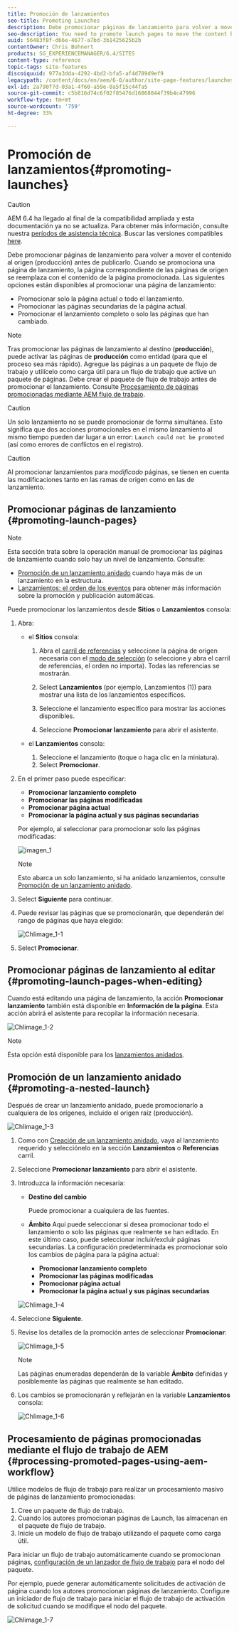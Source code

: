 ```yaml
---
title: Promoción de lanzamientos
seo-title: Promoting Launches
description: Debe promocionar páginas de lanzamiento para volver a mover el contenido al origen (producción) antes de publicarlo.
seo-description: You need to promote launch pages to move the content back into the source (production) before publishing.
uuid: 56483f8f-d66e-4677-a7bd-3b1425625b2b
contentOwner: Chris Bohnert
products: SG_EXPERIENCEMANAGER/6.4/SITES
content-type: reference
topic-tags: site-features
discoiquuid: 977a3dda-4292-4bd2-bfa5-af4d789d9ef9
legacypath: /content/docs/en/aem/6-0/author/site-page-features/launches
exl-id: 2a790f7d-03a1-4f60-a59e-0a5f15c44fa5
source-git-commit: c5b816d74c6f02f85476d16868844f39b4c47996
workflow-type: tm+mt
source-wordcount: '759'
ht-degree: 33%

---
```


# Promoción de lanzamientos{#promoting-launches}

>[!CAUTION]
>
>AEM 6.4 ha llegado al final de la compatibilidad ampliada y esta documentación ya no se actualiza. Para obtener más información, consulte nuestra [períodos de asistencia técnica](https://helpx.adobe.com/es/support/programs/eol-matrix.html). Buscar las versiones compatibles [here](https://experienceleague.adobe.com/docs/).

Debe promocionar páginas de lanzamiento para volver a mover el contenido al origen (producción) antes de publicarlo. Cuando se promociona una página de lanzamiento, la página correspondiente de las páginas de origen se reemplaza con el contenido de la página promocionada. Las siguientes opciones están disponibles al promocionar una página de lanzamiento:

* Promocionar solo la página actual o todo el lanzamiento.
* Promocionar las páginas secundarias de la página actual.
* Promocionar el lanzamiento completo o solo las páginas que han cambiado.

>[!NOTE]
>
>Tras promocionar las páginas de lanzamiento al destino (**producción**), puede activar las páginas de **producción** como entidad (para que el proceso sea más rápido). Agregue las páginas a un paquete de flujo de trabajo y utilícelo como carga útil para un flujo de trabajo que active un paquete de páginas. Debe crear el paquete de flujo de trabajo antes de promocionar el lanzamiento. Consulte [Procesamiento de páginas promocionadas mediante AEM flujo de trabajo](#processing-promoted-pages-using-aem-workflow).

>[!CAUTION]
>
>Un solo lanzamiento no se puede promocionar de forma simultánea. Esto significa que dos acciones promocionales en el mismo lanzamiento al mismo tiempo pueden dar lugar a un error: `Launch could not be promoted` (así como errores de conflictos en el registro).

>[!CAUTION]
>
>Al promocionar lanzamientos para *modificado* páginas, se tienen en cuenta las modificaciones tanto en las ramas de origen como en las de lanzamiento.

## Promocionar páginas de lanzamiento {#promoting-launch-pages}

>[!NOTE]
>
>Esta sección trata sobre la operación manual de promocionar las páginas de lanzamiento cuando solo hay un nivel de lanzamiento. Consulte:
>
>* [Promoción de un lanzamiento anidado](#promoting-a-nested-launch) cuando haya más de un lanzamiento en la estructura.
>* [Lanzamientos: el orden de los eventos](/help/sites-authoring/launches.md#launches-the-order-of-events) para obtener más información sobre la promoción y publicación automáticas.
>


Puede promocionar los lanzamientos desde **Sitios** o **Lanzamientos** consola:

1. Abra:

   * el **Sitios** consola:

      1. Abra el [carril de referencias](/help/sites-authoring/author-environment-tools.md#references) y seleccione la página de origen necesaria con el [modo de selección](/help/sites-authoring/basic-handling.md) (o seleccione y abra el carril de referencias, el orden no importa). Todas las referencias se mostrarán.

      1. Select **Lanzamientos** (por ejemplo, Lanzamientos (1)) para mostrar una lista de los lanzamientos específicos.
      1. Seleccione el lanzamiento específico para mostrar las acciones disponibles.
      1. Seleccione **Promocionar lanzamiento** para abrir el asistente.
   * el **Lanzamientos** consola:

      1. Seleccione el lanzamiento (toque o haga clic en la miniatura).
      1. Select **Promocionar**.


1. En el primer paso puede especificar:

   * **Promocionar lanzamiento completo**
   * **Promocionar las páginas modificadas**
   * **Promocionar página actual**
   * **Promocionar la página actual y sus páginas secundarias**

   Por ejemplo, al seleccionar para promocionar solo las páginas modificadas:

   ![imagen_1](assets/chlimage_1.png)

   >[!NOTE]
   >
   >Esto abarca un solo lanzamiento, si ha anidado lanzamientos, consulte [Promoción de un lanzamiento anidado](#promoting-a-nested-launch).

1. Select **Siguiente** para continuar.
1. Puede revisar las páginas que se promocionarán, que dependerán del rango de páginas que haya elegido:

   ![Chlimage_1-1](assets/chlimage_1-1.png)

1. Select **Promocionar**.

## Promocionar páginas de lanzamiento al editar {#promoting-launch-pages-when-editing}

Cuando está editando una página de lanzamiento, la acción **Promocionar lanzamiento** también está disponible en **Información de la página**. Esta acción abrirá el asistente para recopilar la información necesaria.

![Chlimage_1-2](assets/chlimage_1-2.png)

>[!NOTE]
>
>Esta opción está disponible para los [lanzamientos anidados](#promoting-a-nested-launch).

## Promoción de un lanzamiento anidado {#promoting-a-nested-launch}

Después de crear un lanzamiento anidado, puede promocionarlo a cualquiera de los orígenes, incluido el origen raíz (producción).

![Chlimage_1-3](assets/chlimage_1-3.png)

1. Como con [Creación de un lanzamiento anidado](/help/sites-authoring/launches-creating.md#creating-a-nested-launch), vaya al lanzamiento requerido y selecciónelo en la sección **Lanzamientos** o **Referencias** carril.
1. Seleccione **Promocionar lanzamiento** para abrir el asistente.

1. Introduzca la información necesaria:

   * **Destino del cambio**

      Puede promocionar a cualquiera de las fuentes.

   * **Ámbito**
Aquí puede seleccionar si desea promocionar todo el lanzamiento o solo las páginas que realmente se han editado. En este último caso, puede seleccionar incluir/excluir páginas secundarias. La configuración predeterminada es promocionar solo los cambios de página para la página actual:

      * **Promocionar lanzamiento completo**
      * **Promocionar las páginas modificadas**
      * **Promocionar página actual**
      * **Promocionar la página actual y sus páginas secundarias**

   ![Chlimage_1-4](assets/chlimage_1-4.png)

1. Seleccione **Siguiente**.
1. Revise los detalles de la promoción antes de seleccionar **Promocionar**:

   ![Chlimage_1-5](assets/chlimage_1-5.png)

   >[!NOTE]
   >
   >Las páginas enumeradas dependerán de la variable **Ámbito** definidas y posiblemente las páginas que realmente se han editado.

1. Los cambios se promocionarán y reflejarán en la variable **Lanzamientos** consola:

   ![Chlimage_1-6](assets/chlimage_1-6.png)

## Procesamiento de páginas promocionadas mediante el flujo de trabajo de AEM {#processing-promoted-pages-using-aem-workflow}

Utilice modelos de flujo de trabajo para realizar un procesamiento masivo de páginas de lanzamiento promocionadas:

1. Cree un paquete de flujo de trabajo.
1. Cuando los autores promocionan páginas de Launch, las almacenan en el paquete de flujo de trabajo.
1. Inicie un modelo de flujo de trabajo utilizando el paquete como carga útil.

Para iniciar un flujo de trabajo automáticamente cuando se promocionan páginas, [configuración de un lanzador de flujo de trabajo](/help/sites-administering/workflows-starting.md#workflows-launchers) para el nodo del paquete.

Por ejemplo, puede generar automáticamente solicitudes de activación de página cuando los autores promocionan páginas de lanzamiento. Configure un iniciador de flujo de trabajo para iniciar el flujo de trabajo de activación de solicitud cuando se modifique el nodo del paquete.

![Chlimage_1-7](assets/chlimage_1-7.png)
